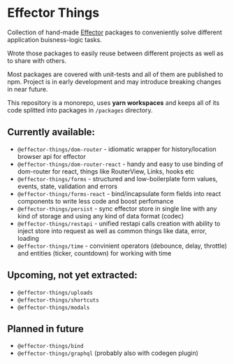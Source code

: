 # Effector Things

Collection of hand-made [Effector](https://effector.dev/) packages to conveniently solve different application buisness-logic tasks.

Wrote those packages to easily reuse between different projects as well as to share with others.

Most packages are covered with unit-tests and all of them are published to npm. Project is in early development and may introduce breaking changes in near future.

This repository is a monorepo, uses **yarn workspaces** and keeps all of its code splitted into packages in `/packages` directory.

## Currently available:

- `@effector-things/dom-router` - idiomatic wrapper for history/location browser api for effector
- `@effector-things/dom-router-react` - handy and easy to use binding of dom-router for react, things like RouterView, Links, hooks etc
- `@effector-things/forms` - structured and low-boilerplate form values, events, state, validation and errors
- `@effector-things/forms-react` - bind/incapsulate form fields into react components to write less code and boost perfomance
- `@effector-things/persist` - sync effector store in single line with any kind of storage and using any kind of data format (codec)
- `@effector-things/restapi` - unified restapi calls creation with ability to inject store into request as well as common things like data, error, loading
- `@effector-things/time` - convinient operators (debounce, delay, throttle) and entities (ticker, countdown) for working with time

## Upcoming, not yet extracted:

- `@effector-things/uploads`
- `@effector-things/shortcuts`
- `@effector-things/modals`

## Planned in future

- `@effector-things/bind`
- `@effector-things/graphql` (probably also with codegen plugin)
